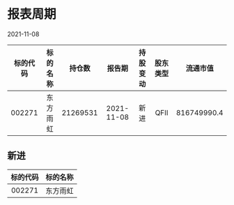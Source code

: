 # 报表周期 

2021-11-08

| 标的代码 | 标的名称 | 持仓数 | 报告期 | 持股变动 | 股东类型 | 流通市值 |
|:--:|:--:|:--:|:--:|:--:|:--:|:--:|
|002271|东方雨虹|21269531|2021-11-08|新进|QFII|816749990.4|


## 新进 

| 标的代码 | 标的名称 |
|:--:|:--:|
|002271|东方雨虹|

